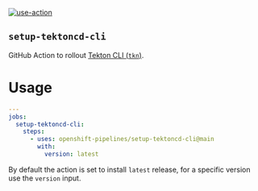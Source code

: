 [![use-action][useActionWorkflowBadge]][useActionWorkflow]

`setup-tektoncd-cli`
------------------

GitHub Action to rollout [Tekton CLI (`tkn`)][githubTektonCLI].

# Usage

```yaml
---
jobs:
  setup-tektoncd-cli:
    steps:
      - uses: openshift-pipelines/setup-tektoncd-cli@main
        with:
          version: latest
```

By default the action is set to install `latest` release, for a specific version use the `version` input.

[githubTektonCLI]: https://github.com/tektoncd/cli
[useActionWorkflowBadge]: https://github.com/openshift-pipelines/setup-tektoncd-cli/actions/workflows/use-action.yaml/badge.svg
[useActionWorkflow]: https://github.com/openshift-pipelines/setup-tektoncd-cli/actions/workflows/use-action.yaml
